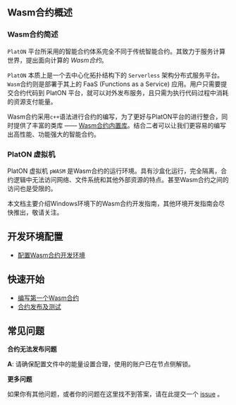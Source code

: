## Wasm合约概述

### Wasm合约简述
`PlatON` 平台所采用的智能合约体系完全不同于传统智能合约。其致力于服务计算世界，提出面向计算的 *Wasm合约*。

`PlatON` 本质上是一个去中心化拓扑结构下的 `Serverless` 架构分布式服务平台。`Wasm`合约则是部署于其上的 FaaS (Functions as a Service) 应用。用户只需要提交合约代码到 PlatON 平台，就可以对外发布服务，且只需为执行代码过程中消耗的资源支付能量。

Wasm合约采用`c++`语法进行合约的编写，为了更好与PlatON平台的进行整合，同时提供了丰富的类库 —— [Wasm合约内置库](https://pwasmdoc.platon.network/modules.html)。结合二者可以让我们更容易的编写出高性能、功能强大的智能合约。

### PlatON 虚拟机

PlatON 虚拟机 `pWASM` 是Wasm合约的运行环境。具有沙盒化运行，完全隔离，合约逻辑中无法访问网络、文件系统和其他外部资源的特点。甚至Wasm合约之间的访问也是受限的。

本文档主要介绍Windows环境下的Wasm合约开发指南，其他环境开发指南会尽快推出，敬请关注。


## 开发环境配置

* [配置Wasm合约开发环境](/zh-cn/development/wasm-contract/_配置Wasm合约开发环境.md#%E9%85%8D%E7%BD%AEwasm%E5%90%88%E7%BA%A6%E5%BC%80%E5%8F%91%E7%8E%AF%E5%A2%83)

## 快速开始

* [编写第一个Wasm合约](/zh-cn/development/wasm-contract/_配置Wasm合约开发环境.md#%E7%BC%96%E5%86%99%E7%AC%AC%E4%B8%80%E4%B8%AAwasm%E5%90%88%E7%BA%A6)
* [合约发布及测试](/zh-cn/development/wasm-contract/_配置Wasm合约开发环境.md#%E5%90%88%E7%BA%A6%E5%8F%91%E5%B8%83%E5%8F%8A%E6%B5%8B%E8%AF%95)

## 常见问题

**合约无法发布问题**

**A**: 请确保配置文件中的能量设置合理，使用的账户已在节点侧解锁。

**更多问题**

如果你有其他问题，或者你的问题在这里找不到答案，请在此提交一个 [issue](https://github.com/PlatONnetwork/PlatON-Go/issues/new) 。


